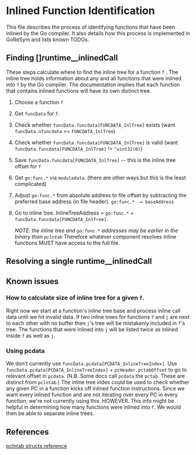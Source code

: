 # Inlined Function Identification

This file describes the process of identifying functions that have been inlined by the Go compiler. 
It also details how this process is implemented in GoReSym and lists known TODOs.

## Finding []runtime__inlinedCall

These steps calculate where to find the inline tree for a function `f` . 
The inline tree holds information about any and all functions that were inlined into `f` by the Go compiler.
The documentation implies that each function that contains inlined functions will have its own distinct tree.

1. Choose a function `f`
2. Get `funcData` for `f`.
3. Check whether `funcData.funcdata[FUNCDATA_InlTree]` exists (want `funcData.nfuncdata` >= `FUNCDATA_InlTree`)
4. Check whether `funcData.funcdata[FUNCDATA_InlTree]` is valid (want `funcData.funcdata[FUNCDATA_InlTree]` != `^uint32(0)`)
5. Save `funcData.funcdata[FUNCDATA_InlTree]` -- this is the inline tree offset for `f`
6. Get `go:func.*` via `moduledata`. (there are other ways but this is the least complicated)
7. Adjust `go:func.*` from absolute address to file offset by subtracting the preferred base address (in file header). `go:func.* -= baseAddress`
9. Go to inline tree. InlineTreeAddress = `go:func.*` + `funcData.funcdata[FUNCDATA_InlTree]`.

   *NOTE: the inline tree and `go:func.*` addresses may be earlier in the binary than `pclntab`*
   Therefore whatever component resolves inline functions MUST have access to the full file.

## Resolving a single runtime__inlinedCall



## Known issues

### How to calculate size of inline tree for a given `f`.

Right now we start at a function's inline tree base and
process inline call data until we hit invalid data. If two inline trees for functions `f` and `j` are next to each other
with no buffer then `j`'s tree will be mistakenly included in `f`'s tree. The functions that were inlined into `j` 
will be listed twice as inlined inside `f` as well as `j`. 

### Using pcdata

We don't currently use `funcData.pcdata[PCDATA_InlineTreeIndex]`. 
Use `funcData.pcdata[PCDATA_InlineTreeIndex]` + `pcHeader.pctabOffset` to go to relevant offset in `pcdata`. 
(N.B. Some docs call `pcdata` the `pctab`. These are distinct from `pclntab`.)
The inline tree index could be used to check whether any given PC in a function kicks off inlined function instructions. 
Since we want every inlined function and are not iterating over every PC in every function, we're not currently using this. HOWEVER. 
This info might be helpful in determining how many functions were inlined into `f`. We would then be able to separate inline trees.


## References

[pclntab structs reference](https://github.com/elastic/otel-profiling-agent/blob/main/docs/gopclntab.md)
